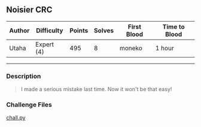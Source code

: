 ## Noisier CRC

| Author | Difficulty | Points | Solves | First Blood | Time to Blood |
| ------ | ---------- | ------ | ------ | ----------- | ------------- |
| Utaha  | Expert (4) | 495    | 8      | moneko      | 1 hour        |

---

### Description

> I made a serious mistake last time. Now it won't be that easy!

### Challenge Files

[chall.py](dist/chall.py)

